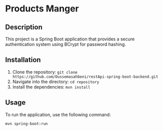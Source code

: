 # Products Manger
## Description

This project is a Spring Boot application that provides a secure authentication system using BCrypt for password hashing.

## Installation

1. Clone the repository: `git clone https://github.com/Oussemasahbeni/restApi-spring-boot-backend.git`
2. Navigate into the directory: `cd repository`
3. Install the dependencies: `mvn install`

## Usage

To run the application, use the following command:

```bash
mvn spring-boot:run
